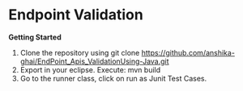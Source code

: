 # Endpoint Validation

**Getting Started**

1. Clone the repository using git clone https://github.com/anshika-ghai/EndPoint_Apis_ValidationUsing-Java.git
2. Export in your eclipse. Execute: mvn build
3. Go to the runner class, click on run as Junit Test Cases.
